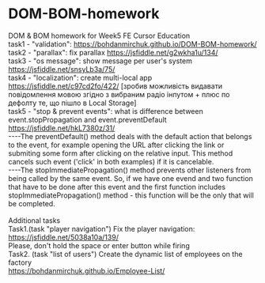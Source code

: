 # DOM-BOM-homework
DOM &amp; BOM homework for Week5 FE Cursor Education <br>
task1 - "validation": https://bohdanmirchuk.github.io/DOM-BOM-homework/ <br>
task2 - "parallax": fix parallax https://jsfiddle.net/g2wkha1u/134/ <br>
task3 - "os message": show message per user's system https://jsfiddle.net/snsyLb3a/75/ <br>
task4 - "localization": create multi-local app https://jsfiddle.net/c97cd2fo/422/ [зробив можливість видавати повідомлення мовою згідно з вибраним радіо інпутом + плюс по дефолту те, що пішло в Local Storage] <br>
task5 - "stop & prevent events": what is difference between event.stopPropagation and event.preventDefault https://jsfiddle.net/hkL7380z/31/<br>
    ----The preventDefault() method deals with the default action that belongs to the event, for example opening the URL after clicking the link or submiting some form after clicking on the relative input. This method cancels such event ('click' in both examples) if it is cancelable.<br>
    ----The stopImmediatePropagation() method prevents other listeners from being called by the same event. So, if we have one evend and two function that have to be done after this event and the first function includes stopImmediatePropagation() method - this function will be the only that will be completed.<br><br>
    Additional tasks<br>
    Task1.(task "player navigation") Fix the player navigation: https://jsfiddle.net/5038a10a/139/ <br>
    Please, don't hold the space or enter button while firing<br>
Task2. (task "list of users") Create the dynamic list of employees on the factory <br>
https://bohdanmirchuk.github.io/Employee-List/ <br>
